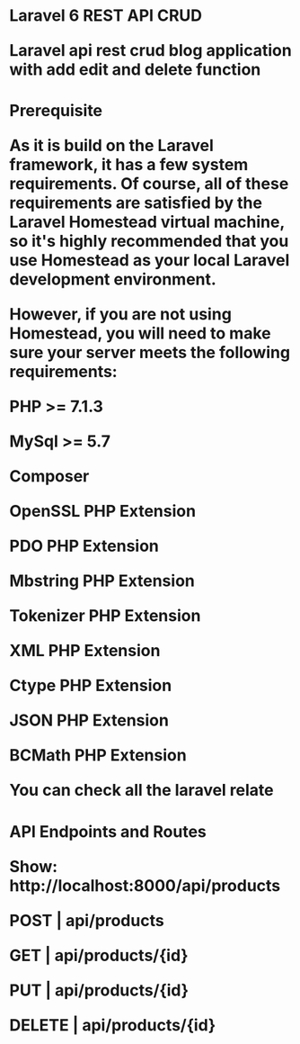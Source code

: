 
<h1> Laravel 6 REST API CRUD
  <p> Laravel api rest crud blog application with add edit and delete function
  
<h1>Prerequisite
<p>As it is build on the Laravel framework, it has a few system requirements. Of course, all of these requirements are satisfied by the Laravel Homestead virtual machine, so it's highly recommended that you use Homestead as your local Laravel development environment.

<p>However, if you are not using Homestead, you will need to make sure your server meets the following requirements:

<p>PHP >= 7.1.3
<p>MySql >= 5.7
<p>Composer
<p>OpenSSL PHP Extension
<p>PDO PHP Extension
<p>Mbstring PHP Extension
<p>Tokenizer PHP Extension
<p>XML PHP Extension
<p>Ctype PHP Extension
<p>JSON PHP Extension
<p>BCMath PHP Extension
<p>You can check all the laravel relate
  <h1> API Endpoints and Routes
    <p> Show: http://localhost:8000/api/products
    <p> POST   | api/products 
    <p> GET    | api/products/{id} 
    <p> PUT    | api/products/{id} 
    <p> DELETE | api/products/{id}
